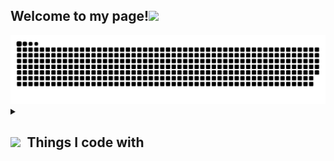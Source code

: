 <!-- <img align="center" src="https://media1.tenor.com/images/d940415ad69acf71fb12fa3687dd3905/tenor.gif?itemid=24028342" width="880"/> -->
<!-- https://media1.tenor.com/images/d940415ad69acf71fb12fa3687dd3905/tenor.gif?itemid=24028342
https://media.tenor.com/videos/3daca313378850c196637c92a6c12895/mp4 -->

<!-- <h1><img src="https://c.tenor.com/xSI1Z0OAJQYAAAAi/smiling-face-with-halo-joypixels.gif" width="30"/>Hi<br> -->
<h2>Welcome to my page!<img src="https://c.tenor.com/iHvyWsJA_CMAAAAi/thanks-smile.gif" width="70"/></h2>
<img alt="contribution" src="https://github.com/Aruln3/Aruln3/blob/main/github-contribution-grid-snake.svg" />
</h1>

<details align="left">
  <summary align="left"><h2><img src="https://c.tenor.com/scJmHcoziLYAAAAi/kelvin-working-from-home.gif" width="80"/>&ensp;Things I code with</h2></summary>
	<p align="center">
		

<br>
<p style="text-align:center";>
    <img alt="C" src="https://cdn.icon-icons.com/icons2/2415/PNG/128/c_original_logo_icon_146611.png" width=30px height=30px style="
    padding-bottom: 5px;" />&ensp;
    <img alt="C++" src="https://openhistogram.io/wp-content/uploads/images/c-plus-plus-logo.svg" width="33px" height="32px" style="
    padding-bottom: 7px;">&ensp;
    <img alt="html5" src="https://cdn.icon-icons.com/icons2/2415/PNG/128/html_original_logo_icon_146477.png" width=31px height=32px />&ensp;
    <img alt="css" src="https://cdn.icon-icons.com/icons2/2415/PNG/128/css_original_logo_icon_146575.png" width=31px height=32px />&ensp;
    <img alt="JS" src="https://cdn.icon-icons.com/icons2/2108/PNG/128/javascript_icon_130900.png" width=30px height=31px /> &ensp;
      <img alt="JS" src="https://upload.wikimedia.org/wikipedia/en/thumb/6/68/Oracle_SQL_Developer_logo.svg/1200px-Oracle_SQL_Developer_logo.svg.png"  width=27px height=31px /> &ensp;
    <b>  and Learning...</b>
 </p><br>

</p>
<hr />
<details />


<details align="left">
  <summary align="left"><h2 style="display: inline;">Stats &ensp;<img src="https://c.tenor.com/T-pW4c5b4y0AAAAi/gofourward-webdesign.gif" width="40"/></h2></summary>
	<p align="center">

<p align="center">
<a href="#go-nowhere">
<img align="center" src="https://activity-graph.herokuapp.com/graph?username=Aruln3&theme=github&bg_color=ffffff00&color=2800f0&point=a35eff&line=15f4ee&custom_title=Last%20month%20GitHub%20activity&hide_border=true&area=true" alt="Arul's monthly coding activity" />
</a>
</p>
<br />
    
![visitors](https://visitor-badge.glitch.me/badge?page_id=Aruln3.Aruln3)

![Arul's GitHub stats](https://github-readme-stats.vercel.app/api?username=Aruln3&show_icons=true&theme=omni&langs_count=4&hide_border=true)

![GitHub Streak](https://github-readme-streak-stats.herokuapp.com/?user=Aruln3&theme=omni&langs_count=4&hide_border=true)

<!-- ![Top Langs](https://github-readme-stats.vercel.app/api/top-langs/?username=Aruln3&layout=compact&theme=omni&langs_count=4) -->

<a href="https://github.com/Aruln3/convoychat">
  <img align="center" src="https://github-readme-stats.vercel.app/api/top-langs/?username=Aruln3&theme=omni&langs_count=4&hide_border=true" />
</a>
<br />
	
<!-- 
<p align="center"> <a href="#go-nowhere"><img src="https://github-profile-trophy.vercel.app/?username=Aruln3&title=Followers,Stars,Commit&theme=onedark&no-bg=true&no-frame=true" /></a>
</p>
<hr /> -->

</p>
<hr />
<details />
	
	
	
<h2>Contact<img src="https://c.tenor.com/yIG048LQlNgAAAAj/smile-kelvin.gif" width="60"/> </h2>
<p align="left">
<!-- <a href="https://wa.me/9344" target="blank"><img align="center" src="https://cdn2.iconfinder.com/data/icons/social-media-and-payment/64/-09-512.png" alt="Ar3" height="35" width="35" /></a>&ensp; -->
<a href="https://www.instagram.com/arul_n3/" target="blank"><img align="center" src="https://cdn2.iconfinder.com/data/icons/social-media-and-payment/64/-03-512.png" alt="Ar3" height="40" width="40" /></a>&ensp;
<a href="https://t.me/Arul_n3" target="blank"><img align="center" src="https://cdn2.iconfinder.com/data/icons/social-media-and-payment/64/-59-512.png" alt="Ar3" height="36" width="36" /></a>&ensp;
<a href="https://www.linkedin.com/in/arul-d/" target="blank"><img align="center" src="https://cdn2.iconfinder.com/data/icons/social-media-and-payment/64/-44-512.png" alt="Ar3" height="36" width="36" /></a>&ensp;
<!--     Social Media and Payment icon set -->
</p>
<br>
<br>
<img  alt="GIF" src="https://c.tenor.com/iYg4CO19cHEAAAAj/cat-meow.gif" width="50px" height="50px" />

























<!-- Activity graph -->


<!-- Trophies -->

<details align="center">
  <summary align="center"><h3 style="display: inline;">Who am I?<h3></summary>
	<p align="center">
		Hi, my name is Krishna Moorthy, I’m from Chennai, born and brought up. I'm a senior year CS student at the University College of Engineering, Trichy. I specialize in the field of web development and designing. I love to design and code 👨🏼‍💻. I concentrate on writing clean, understandable and testable code. I love to work in & as a team. <br /><br />
		Other than coding, I'm passionate about Astronomy 🌌 and bicycling 🚴‍♂️. I like to cook 🍳 in my leisure time. I spend most of my time building something I like, When I don’t, I watch movies 🎥, especially Hollywood and series like The <a href="https://www.netflix.com/in/title/70143830?source=35">Big Bang Theory</a> and <a href="https://www.hotstar.com/in/tv/silicon-valley/8210?utm_source=gwa">Silicon Valley</a>. I like listening to Pop and Rock music 🎶. My favorite singer is <a href="https://open.spotify.com/artist/3WGpXCj9YhhfX11TToZcXP">Troye Sivan</a>. I love cats 😼, although I don’t have one.  <br /><br />
		I’m more of a casual person, I regard everybody as a fellow human, regardless of their socio-political and / or economic status. I strongly support equality; equality among genders, race, sexuality, religion, cast etc. I believe people should be valued equally regardless of their birth.  <br /><br />
		Other than all these, I love talking to people! So maybe crash on my DM?
	</p>
<hr />
<details />

